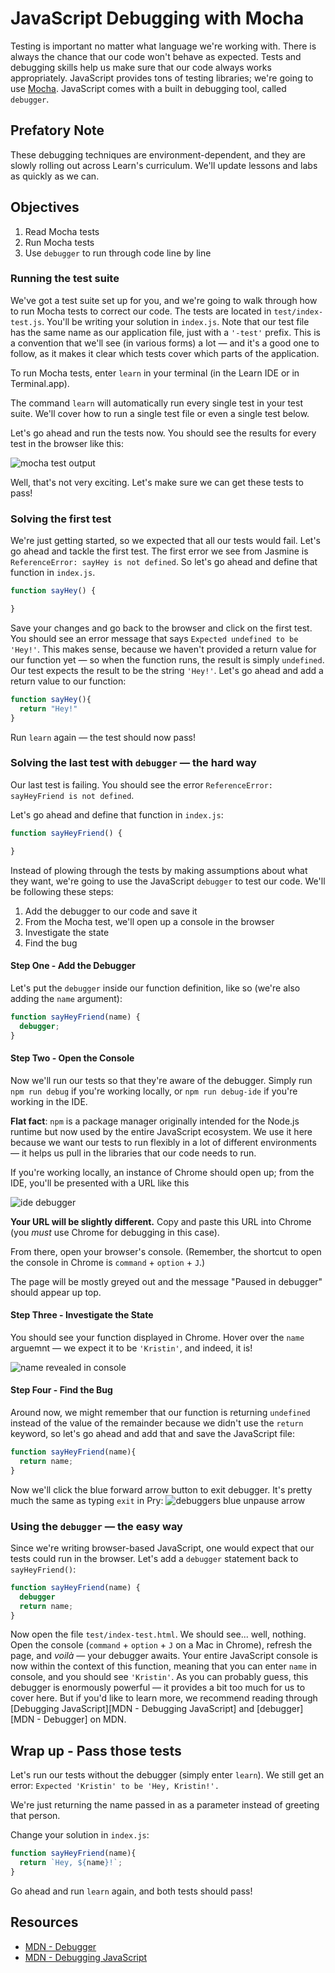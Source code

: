 # JavaScript Debugging with Mocha

Testing is important no matter what language we're working with. There is always the chance that our code won't behave as expected. Tests and debugging skills help us make sure that our code always works appropriately. JavaScript provides tons of testing libraries; we're going to use [Mocha](mochajs.org). JavaScript comes with a built in debugging tool, called `debugger`.

## Prefatory Note

These debugging techniques are environment-dependent, and they are slowly
rolling out across Learn's curriculum. We'll update lessons and labs as quickly
as we can.

## Objectives

1. Read Mocha tests
2. Run Mocha tests
3. Use `debugger` to run through code line by line

### Running the test suite

We've got a test suite set up for you, and we're going to walk through how to run Mocha tests to correct our code. The tests are located in `test/index-test.js`. You'll be writing your solution in `index.js`. Note that our test file has the same name as our application file, just with a `'-test'` prefix. This is a convention that we'll see (in various forms) a lot — and it's a good one to follow, as it makes it clear which tests cover which parts of the application.

To run Mocha tests, enter `learn` in your terminal (in the Learn IDE or in Terminal.app).

The command `learn` will automatically run every single test in your test suite. We'll cover how to run a single test file or even a single test below.

Let's go ahead and run the tests now. You should see the results for every test in the browser like this:

![mocha test output](https://curriculum-content.s3.amazonaws.com/skills-based-js/mocha_test_output.png)

Well, that's not very exciting. Let's make sure we can get these tests to pass!

### Solving the first test

We're just getting started, so we expected that all our tests would fail. Let's go ahead and tackle the first test. The first error we see from Jasmine is `ReferenceError: sayHey is not defined`. So let's go ahead and define that function in `index.js`.

```js
function sayHey() {

}
```
Save your changes and go back to the browser and click on the first test. You should see an error message that says `Expected undefined to be 'Hey!'`. This makes sense, because we haven't provided a return value for our function yet — so when the function runs, the result is simply `undefined`. Our test expects the result to be the string `'Hey!'`. Let's go ahead and add a return value to our function:

```js
function sayHey(){
  return "Hey!"
}
```

Run `learn` again — the test should now pass!

### Solving the last test with `debugger` — the hard way

Our last test is failing. You should see the error `ReferenceError: sayHeyFriend is not defined`.

Let's go ahead and define that function in `index.js`:

```js
function sayHeyFriend() {

}
```

Instead of plowing through the tests by making assumptions about what they want, we're going to use the JavaScript `debugger` to test our code. We'll be following these steps:

1. Add the debugger to our code and save it
2. From the Mocha test, we'll open up a console in the browser
3. Investigate the state
4. Find the bug

#### Step One - Add the Debugger

Let's put the `debugger` inside our function definition, like so (we're also adding the `name` argument):

```javascript
function sayHeyFriend(name) {
  debugger;
}
```

#### Step Two - Open the Console

Now we'll run our tests so that they're aware of the debugger. Simply run `npm run debug` if you're working locally, or `npm run debug-ide` if you're working in the IDE.

**Flat fact**: `npm` is a package manager originally intended for the Node.js runtime but now used by the entire JavaScript ecosystem. We use it here because we want our tests to run flexibly in a lot of different environments — it helps us pull in the libraries that our code needs to run.

If you're working locally, an instance of Chrome should open up; from the IDE, you'll be presented with a URL like this

![ide debugger](https://curriculum-content.s3.amazonaws.com/skills-based-js/ide_debugger.png)

**Your URL will be slightly different.** Copy and paste this URL into Chrome (you _must_ use Chrome for debugging in this case).

From there, open your browser's console. (Remember, the shortcut to open the console in Chrome is `command` + `option` + `J`.)

The page will be mostly greyed out and the message "Paused in debugger" should appear up top.

#### Step Three - Investigate the State

You should see your function displayed in Chrome. Hover over the `name` arguemnt
— we expect it to be `'Kristin'`, and indeed, it is!

![name revealed in console](https://curriculum-content.s3.amazonaws.com/skills-based-js/javascript_debugger_open.png)

#### Step Four - Find the Bug

Around now, we might remember that our function is returning `undefined` instead of the value of the remainder because we didn't use the `return` keyword, so let's go ahead and add that and save the JavaScript file:

```javascript
function sayHeyFriend(name){
  return name;
}
```

Now we'll click the blue forward arrow button to exit debugger. It's pretty much the same as typing `exit` in Pry: ![debuggers blue unpause arrow](http://web-dev-readme-photos.s3.amazonaws.com/js/jasmine-and-debugging/blue-arrow.png)

### Using the `debugger` — the easy way

Since we're writing browser-based JavaScript, one would expect that our tests
could run in the browser. Let's add a `debugger` statement back to
`sayHeyFriend()`:

```javascript
function sayHeyFriend(name) {
  debugger
  return name;
}
```

Now open the file `test/index-test.html`. We should see... well, nothing. Open
the console (`command` + `option` + `J` on a Mac in Chrome), refresh the page,
and _voilà_ — your debugger awaits. Your entire JavaScript console is now
within the context of this function, meaning that you can enter `name` in
console, and you should see `'Kristin'`. As you can probably guess, this
debugger is enormously powerful — it provides a bit too much for us to cover
here. But if you'd like to learn more, we recommend reading through [Debugging
JavaScript][MDN - Debugging JavaScript]
and [debugger][MDN - Debugger]
on MDN.

## Wrap up - Pass those tests

Let's run our tests without the debugger (simply enter `learn`). We still get an error: `Expected 'Kristin' to be 'Hey, Kristin!'.`

We're just returning the name passed in as a parameter instead of greeting that person.

Change your solution in `index.js`:

```js
function sayHeyFriend(name){
  return `Hey, ${name}!`;
}
```

Go ahead and run `learn` again, and both tests should pass!


## Resources

- [MDN - Debugger](https://developer.mozilla.org/en-US/docs/Web/JavaScript/Reference/Statements/debugger)
- [MDN - Debugging JavaScript](https://developer.mozilla.org/en-US/docs/Mozilla/Debugging/Debugging_JavaScript)
